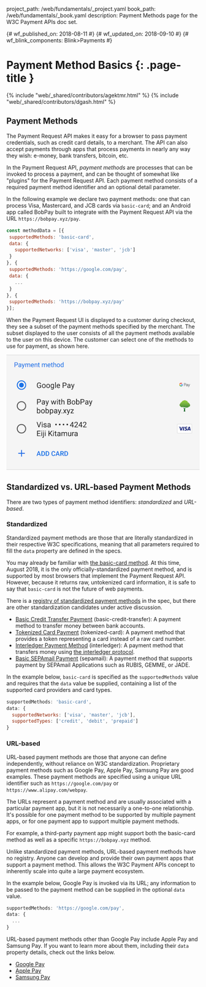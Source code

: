 project_path: /web/fundamentals/_project.yaml
book_path: /web/fundamentals/_book.yaml
description: Payment Methods page for the W3C Payment APIs doc set.

{# wf_published_on: 2018-08-11 #}
{# wf_updated_on: 2018-09-10 #}
{# wf_blink_components: Blink>Payments #}

# Payment Method Basics {: .page-title }

{% include "web/_shared/contributors/agektmr.html" %}
{% include "web/_shared/contributors/dgash.html" %}

## Payment Methods

The Payment Request API makes it easy for a browser to pass payment credentials,
such as credit card details, to a merchant. The API can also accept payments
through apps that process payments in nearly any way they wish: e-money, bank
transfers, bitcoin, etc.

In the Payment Request API, _payment methods_ are processes that can be invoked
to process a payment, and can be thought of somewhat like "plugins" for the
Payment Request API. Each payment method consists of a required payment method
identifier and an optional detail parameter.

In the following example we declare two payment methods: one that can process
Visa, Mastercard, and JCB cards via `basic-card`; and an Android app called BobPay
built to integrate with the Payment Request API via the URL
`https://bobpay.xyz/pay`.

```javascript
const methodData = [{
 supportedMethods: 'basic-card',
 data: {
   supportedNetworks: ['visa', 'master', 'jcb']
 }
}, {
 supportedMethods: 'https://google.com/pay',
 data: {
   ...
 }
}, {
 supportedMethods: 'https://bobpay.xyz/pay'
}];
```

When the Payment Request UI is displayed to a customer during checkout, they see
a subset of the payment methods specified by the merchant. The subset displayed
to the user consists of all the payment methods available to the user on this
device. The customer can select one of the methods to use for payment, as shown
here. 

<img src="../images/payment-method-basics/payment-methods.png" />

## Standardized vs. URL-based Payment Methods

There are two types of payment method identifiers: *standardized* and
*URL-based*.

### Standardized

Standardized payment methods are those that are literally standardized in their
respective W3C specifications, meaning that all parameters required to fill the
`data` property are defined in the specs.

You may already be familiar with [the basic-card
method](https://www.w3.org/TR/payment-method-basic-card/). At this time, August
2018, it is the only officially-standardized payment method, and is supported by
most browsers that implement the Payment Request API. However, because it
returns raw, untokenized card information, it is safe to say that `basic-card`
is not the future of web payments.

There is a [registry of standardized payment
methods](https://w3c.github.io/payment-method-id/#registry) in the spec, but
there are other standardization candidates under active discussion. 

*   [Basic Credit Transfer
    Payment](http://w3c.github.io/webpayments-methods-credit-transfer-direct-debit/)
    (basic-credit-transfer): A payment method to transfer money between bank
    accounts.
*   [Tokenized Card
    Payment](https://w3c.github.io/webpayments/proposals/interledger-payment-method.html)
    (tokenized-card): A payment method that provides a token representing a card
    instead of a raw card number.
*   [Interledger Payment
    Method](https://w3c.github.io/webpayments/proposals/interledger-payment-method.html)
    (interledger): A payment method that transfers money using [the interledger
    protocol](https://interledger.org/).
*   [Basic SEPAmail
    Payment](https://w3c.github.io/webpayments/proposals/sepamail) (sepamail): A
    payment method that supports payment by SEPAmail Applications such as RUBIS,
    GEMME, or JADE.

In the example below, `basic-card` is specified as the `supportedMethods` value
and requires that the `data` value be supplied, containing a list of the
supported card providers and card types.

```javascript
supportedMethods: 'basic-card',
data: {
  supportedNetworks: ['visa', 'master', 'jcb'],
  supportedTypes: ['credit', 'debit', 'prepaid']
}
```

### URL-based

URL-based payment methods are those that anyone can define independently,
without reliance on W3C standardization. Proprietary payment methods such as
Google Pay, Apple Pay, Samsung Pay are good examples. These payment methods are
specified using a unique URL identifier such as `https://google.com/pay` or
`https://www.alipay.com/webpay`.

The URLs represent a payment method and are usually associated with a particular
payment app, but it is not necessarily a one-to-one relationship. It's possible
for one payment method to be supported by multiple payment apps, or for one
payment app to support multiple payment methods.

For example, a third-party payment app might support both the basic-card method
as well as a specific `https://bobpay.xyz` method.

Unlike standardized payment methods, URL-based payment methods have no registry.
Anyone can develop and provide their own payment apps that support a payment
method. This allows the W3C Payment APIs concept to inherently scale into quite 
a large payment ecosystem.

In the example below, Google Pay is invoked via its URL; any information to be
passed to the payment method can be supplied in the optional `data` value.

```javascript
supportedMethods: 'https://google.com/pay',
data: {
  ...
}
```

URL-based payment methods other than Google Pay include Apple Pay and Samsung
Pay. If you want to learn more about them, including their `data` property
details, check out the links below.

*   [Google Pay](/pay/api/web/)
*   [Apple Pay](https://developer.apple.com/documentation/apple_pay_on_the_web)
*   [Samsung Pay](https://developer.samsung.com/internet/android/web-payments-guide)
